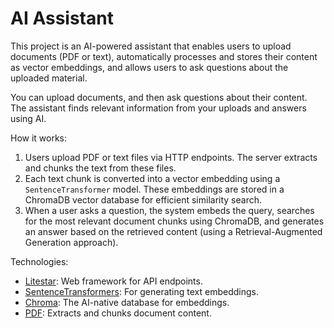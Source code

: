# AI Assistant

This project is an AI-powered assistant that enables users to upload documents
(PDF or text), automatically processes and stores their content as vector
embeddings, and allows users to ask questions about the uploaded material.

You can upload documents, and then ask questions about their content. The
assistant finds relevant information from your uploads and answers using AI.

How it works:

1. Users upload PDF or text files via HTTP endpoints. The server extracts and
chunks the text from these files.
1. Each text chunk is converted into a vector embedding using a
`SentenceTransformer` model. These embeddings are stored in a ChromaDB vector
database for efficient similarity search.
1. When a user asks a question, the system embeds the query, searches for the
most relevant document chunks using ChromaDB, and generates an answer based on the
retrieved content (using a Retrieval-Augmented Generation approach).

Technologies:

* [Litestar](https://litestar.dev): Web framework for API endpoints.
* [SentenceTransformers](https://www.sbert.net): For generating text embeddings.
* [Chroma](https://www.trychroma.com/): The AI-native database for embeddings.
* [PDF](https://github.com/py-pdf/pypdf): Extracts and chunks document content.
